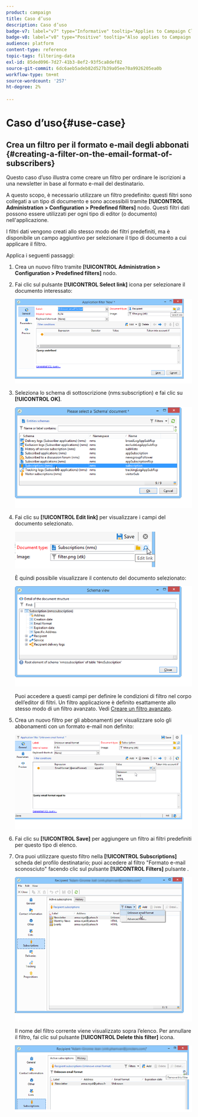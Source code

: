 ```yaml
---
product: campaign
title: Caso d’uso
description: Caso d’uso
badge-v7: label="v7" type="Informative" tooltip="Applies to Campaign Classic v7"
badge-v8: label="v8" type="Positive" tooltip="Also applies to Campaign v8"
audience: platform
content-type: reference
topic-tags: filtering-data
exl-id: 85ded096-7d27-41b3-8ef2-93f5ca8def82
source-git-commit: 6dc6aeb5adeb82d527b39a05ee70a9926205ea0b
workflow-type: tm+mt
source-wordcount: '257'
ht-degree: 2%

---
```


# Caso d’uso{#use-case}



## Crea un filtro per il formato e-mail degli abbonati {#creating-a-filter-on-the-email-format-of-subscribers}

Questo caso d’uso illustra come creare un filtro per ordinare le iscrizioni a una newsletter in base al formato e-mail del destinatario.

A questo scopo, è necessario utilizzare un filtro predefinito: questi filtri sono collegati a un tipo di documento e sono accessibili tramite **[!UICONTROL Administration > Configuration > Predefined filters]** nodo. Questi filtri dati possono essere utilizzati per ogni tipo di editor (o documento) nell&#39;applicazione.

I filtri dati vengono creati allo stesso modo dei filtri predefiniti, ma è disponibile un campo aggiuntivo per selezionare il tipo di documento a cui applicare il filtro.

Applica i seguenti passaggi:

1. Crea un nuovo filtro tramite **[!UICONTROL Administration > Configuration > Predefined filters]** nodo.
1. Fai clic sul pulsante **[!UICONTROL Select link]** icona per selezionare il documento interessato:

   ![](assets/s_ncs_user_filter_choose_schema.png)

1. Seleziona lo schema di sottoscrizione (nms:subscription) e fai clic su **[!UICONTROL OK]**.

   ![](assets/s_ncs_user_filter_select_schema.png)

1. Fai clic su **[!UICONTROL Edit link]** per visualizzare i campi del documento selezionato.

   ![](assets/s_ncs_user_filter_edit_schema.png)

   È quindi possibile visualizzare il contenuto del documento selezionato:

   ![](assets/s_ncs_user_filter_view_schema.png)

   Puoi accedere a questi campi per definire le condizioni di filtro nel corpo dell’editor di filtri. Un filtro applicazione è definito esattamente allo stesso modo di un filtro avanzato. Vedi [Creare un filtro avanzato](../../platform/using/creating-filters.md#creating-an-advanced-filter).

1. Crea un nuovo filtro per gli abbonamenti per visualizzare solo gli abbonamenti con un formato e-mail non definito:

   ![](assets/s_ncs_user_filter_parameters.png)

1. Fai clic su **[!UICONTROL Save]** per aggiungere un filtro ai filtri predefiniti per questo tipo di elenco.
1. Ora puoi utilizzare questo filtro nella **[!UICONTROL Subscriptions]** scheda del profilo destinatario; puoi accedere al filtro &quot;Formato e-mail sconosciuto&quot; facendo clic sul pulsante **[!UICONTROL Filters]** pulsante .

   ![](assets/s_ncs_user_filter_on_events.png)

   Il nome del filtro corrente viene visualizzato sopra l’elenco. Per annullare il filtro, fai clic sul pulsante **[!UICONTROL Delete this filter]** icona.

   ![](assets/s_ncs_user_filter_on_subscriptions.png)
